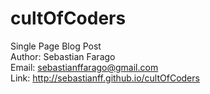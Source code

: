 # cultOfCoders
Single Page Blog Post</br>
Author: Sebastian Farago </br>
Email: sebastianffarago@gmail.com</br>
Link: http://sebastianff.github.io/cultOfCoders
